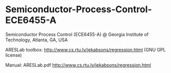 # Semiconductor-Process-Control-ECE6455-A

Semiconductor Process Control (ECE6455-A) @ Georgia Institute of Technology, Atlanta, GA, USA

ARESLab toolbox: http://www.cs.rtu.lv/jekabsons/regression.html (GNU GPL license)

Manual: ARESLab.pdf http://www.cs.rtu.lv/jekabsons/regression.html
